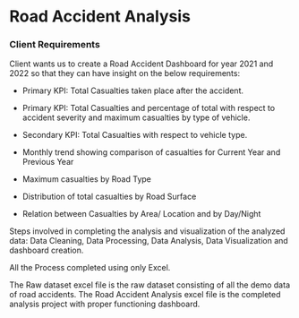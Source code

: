 # Road Accident Analysis

### Client Requirements

Client wants us to create a Road Accident Dashboard for year 2021 and 2022 so that they can have insight on the below requirements:

- Primary KPI: Total Casualties taken place after the accident.

- Primary KPI: Total Casualties and percentage of total with respect to accident severity and maximum casualties by type of vehicle.

- Secondary KPI: Total Casualties with respect to vehicle type.

- Monthly trend showing comparison of casualties for Current Year and Previous Year

- Maximum casualties by Road Type

- Distribution of total casualties by Road Surface

- Relation between Casualties by Area/ Location and by Day/Night

Steps involved in completing the analysis and visualization of the analyzed data:
Data Cleaning, Data Processing, Data Analysis, Data Visualization and dashboard creation.

All the Process completed using only Excel.

The Raw dataset excel file is the raw dataset consisting of all the demo data of road accidents.
The Road Accident Analysis excel file is the completed analysis project with proper functioning dashboard.
